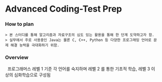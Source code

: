 # Advanced Coding-Test Prep

### How to plan

```
> 본 스터디를 통해 알고리즘과 자료구조의 심도 있는 활용을 통해 한 단계 도약하고자 함.
> 실무에서 주로 사용중인 Java는 물론 C, C++, Python 등 다양한 프로그래밍 언어로 문제 해결 능력을 극대화하기 위함.
```


### Overview

&nbsp; 프로그래머스 레벨 1 기준 각 언어를 숙지하며 레벨 2 를 통한 기초적 학습, 레벨 3 이상의 심화학습으로 구성됨